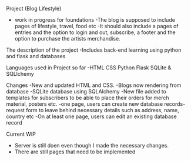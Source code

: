 Project (Blog Lifestyle)
- work in progress for foundations 
-The blog is supposed to include pages of lifestyle, travel, food etc
-It should also include a pages of entries and the option to login and out, subscribe, a footer and the option to purchase the artists merchandise. 


The description of the project
-Includes back-end learning using python and flask and databases 

Languages used in Project so far
-HTML CSS Python Flask SQLite & SQLlchemy

Changes
-New and updated HTML and CSS.
-Blogs now rendering from database
-SQLite database using SQLAlchemy
-New file added to templates for subscribers to be able to place their orders for merch material, posters etc.
-one page, users can create new database records- request form to leave behind necessary details such as address, name, country etc
-On at least one page, users can edit an existing database record



Current WIP
- Server is still doen even though I made the necessary changes.
- There are still pages that need to be implemented